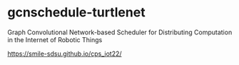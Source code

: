 # gcnschedule-turtlenet
Graph Convolutional Network-based Scheduler for Distributing Computation in the Internet of Robotic Things

https://smile-sdsu.github.io/cps_iot22/
